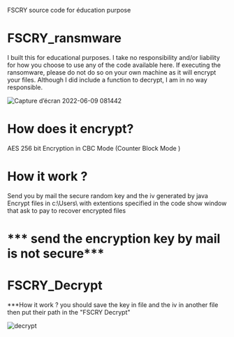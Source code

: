 
FSCRY source code for éducation purpose 
 # FSCRY_ransmware
 I built this  for educational purposes. I take no responsibility and/or liability for how you choose to use any of the code available here.
 If executing the ransomware, please do not do so on your own machine as it will encrypt your files.
 Although I did include a function to decrypt, I am in no way responsible.
 
 
![Capture d’écran 2022-06-09 081442](https://user-images.githubusercontent.com/19738278/172787477-1d618631-3a84-4582-b668-50b89477334e.png)

# How does it encrypt?
  AES 256 bit Encryption in CBC Mode (Counter Block Mode )
# How it work ?
  Send you by mail the secure random key and the iv generated by java 
  Encrypt files in c:\\Users\\ with extentions specified in the code
  show window that ask to pay to recover encrypted files
# *** send the encryption key by mail is not secure***
 
 
 # FSCRY_Decrypt

   ***How it work ?
    you should save the key in file and the iv in another file then put their path in the "FSCRY Decrypt"  
    
    
![decrypt](https://user-images.githubusercontent.com/19738278/172790928-5324d07b-bbd2-40eb-9d0f-f8002246815b.png)

